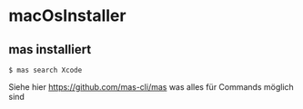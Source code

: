 # macOsInstaller

## mas installiert

````shell
$ mas search Xcode
````

Siehe hier https://github.com/mas-cli/mas was alles für Commands möglich sind